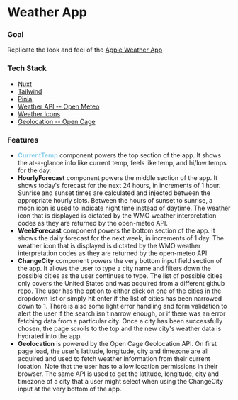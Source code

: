 # Weather App

### Goal
Replicate the look and feel of the [Apple Weather App](https://github.com/OatsOvernight/coding-challenge-weather-app/blob/main/public/apple-weather.jpeg)

### Tech Stack
* [Nuxt](https://nuxt.com)
* [Tailwind](https://tailwindcss.com)
* [Pinia](https://pinia.vuejs.org)
* [Weather API -- Open Meteo](https://open-meteo.com/en/docs)
* [Weather Icons](https://github.com/basmilius/weather-icons/tree/dev)
* [Geolocation -- Open Cage](https://opencagedata.com/)
 

### Features
* <span style="color: skyblue">**CurrentTemp**</span> component powers the top section of the app. It shows the at-a-glance info like current temp, feels like temp, and hi/low temps for the day.
* **HourlyForecast** component powers the middle section of the app. It shows today's forecast for the next 24 hours, in increments of 1 hour. Sunrise and sunset times are calculated and injected between the appropriate hourly slots. Between the hours of sunset to sunrise, a moon icon is used to indicate night time instead of daytime. The weather icon that is displayed is dictated by the WMO weather interpretation codes as they are returned by the open-meteo API. 
* **WeekForecast** component powers the bottom section of the app. It shows the daily forecast for the next week, in increments of 1 day. The weather icon that is displayed is dictated by the WMO weather interpretation codes as they are returned by the open-meteo API. 
* **ChangeCity** component powers the very bottom input field section of the app. It allows the user to type a city name and filters down the possible cities as the user continues to type. The list of possible cities only covers the United States and was acquired from a different github repo. The user has the option to either click on one of the cities in the dropdown list or simply hit enter if the list of cities has been narrowed down to 1. There is also some light error handling and form validation to alert the user if the search isn't narrow enough, or if there was an error fetching data from a particular city. Once a city has been successfully chosen, the page scrolls to the top and the new city's weather data is hydrated into the app. 
* **Geolocation** is powered by the Open Cage Geolocation API. On first page load, the user's latitude, longitude, city and timezone are all acquired and used to fetch weather information from their current location. Note that the user has to allow location permissions in their browser. The same API is used to get the latitude, longitude, city and timezone of a city that a user might select when using the ChangeCity input at the very bottom of the app. 